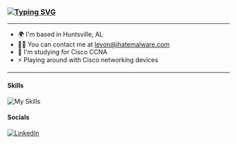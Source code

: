 ### [![Typing SVG](https://readme-typing-svg.demolab.com?font=JetBrains+Mono&pause=1000&color=007BFF&random=false&width=435&lines=Enterprise+Network+Engineer;Passionate+Linux+Enthusiast)](https://git.io/typing-svg) 

---

*   🌍  I'm based in Huntsville, AL
*   🤙🏾  You can contact me at [levon@ihatemalware.com](mailto:levon@ihatemalware.com)
*   🧠  I'm studying for Cisco CCNA
*   ⚡  Playing around with Cisco networking devices

---

#### Skills 
![My Skills](https://skillicons.dev/icons?i=linux,js,java,bootstrap,r,html,md,css,powershell,bash,vim,py,vscode,mysql,mongo)             

#### Socials
[![LinkedIn](https://skillicons.dev/icons?i=linkedin)](https://www.linkedin.com/in/levon-watkins-jr-5bb034238/)&nbsp;
